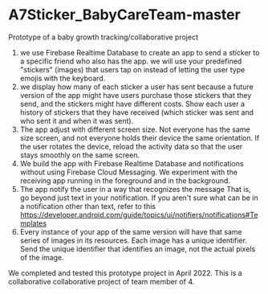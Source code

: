 # A7Sticker_BabyCareTeam-master
 Prototype of a baby growth tracking/collaborative project
 
1. we use Firebase Realtime Database to create an app to send a sticker to a specific friend who also has the app. we will use your predefined "stickers" (images) that users tap on instead of letting the user type emojis with the keyboard.
2. we display how many of each sticker a user has sent because a future version of the app might have users purchase those stickers that they send, and the stickers might have different costs.  Show each user a history of stickers that they have received (which sticker was sent and who sent it and when it was sent). 
3. The app adjust with different screen size. Not everyone has the same size screen, and not everyone holds their device the same orientation.  If the user rotates the device, reload the activity data so that the user stays smoothly on the same screen. 
4. We build the app with Firebase Realtime Database and notifications without using Firebase Cloud Messaging.  We experiment with the receiving app running in the foreground and in the background.
5. The app notify the user in a way that recognizes the message  That is, go beyond just text in your notification.  If you aren't sure what can be in a notification other than text, refer to this https://developer.android.com/guide/topics/ui/notifiers/notifications#Templates
6. Every instance of your app of the same version will have that same series of images in its resources.  Each image has a unique identifier.  Send the unique identifier that identifies an image, not the actual pixels of the image.

We completed and tested this prototype project in April 2022. This is a collaborative collaborative project of team member of 4.
